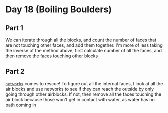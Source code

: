 # Day 18 (Boiling Boulders)

## Part 1

We can iterate through all the blocks, and count the number of faces that are
not touching other faces, and add them together. I'm more of less taking the
inverse of the method above, first calculate number of all the faces, and then
remove the faces touching other blocks

## Part 2

[`networkx`][1] comes to rescue! To figure out all the internal faces, I look
at all the air blocks and use networks to see if they can reach the outside by
only going through other airblocks. If not, then remove all the faces touching
the air block because those won't get in contact with water, as water has no
path coming in

[1]: https://networkx.org/
